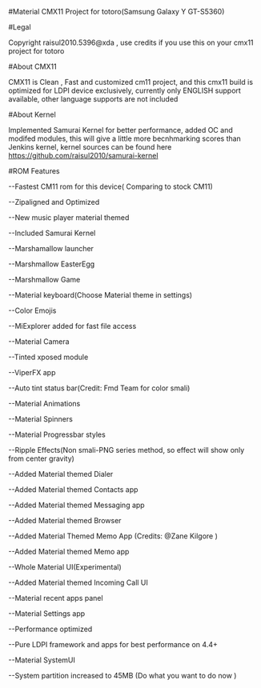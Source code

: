 #Material CMX11 Project for totoro(Samsung Galaxy Y GT-S5360)

#Legal

Copyright raisul2010.5396@xda , use credits if you use this on your cmx11 project for totoro


#About CMX11

CMX11 is Clean , Fast and customized cm11 project, and this cmx11 build is optimized for LDPI device exclusively, currently only ENGLISH support available, other language supports are not included

#About Kernel

Implemented Samurai Kernel for better performance, added OC and modifed modules, this will give a little more becnhmarking scores than Jenkins kernel, kernel sources can be found here https://github.com/raisul2010/samurai-kernel

#ROM Features


--Fastest CM11 rom for this device( Comparing to stock CM11)

--Zipaligned and Optimized

--New music player material themed

--Included Samurai Kernel

--Marshamallow launcher

--Marshmallow EasterEgg

--Marshmallow Game

--Material keyboard(Choose Material theme in settings)

--Color Emojis

--MiExplorer added for fast file access

--Material Camera

--Tinted xposed module

--ViperFX app

--Auto tint status bar(Credit: Fmd Team for color smali)

--Material Animations

--Material Spinners

--Material Progressbar styles

--Ripple Effects(Non smali-PNG series method, so effect will show only from center gravity)

--Added Material themed Dialer

--Added Material themed Contacts app

--Added Material themed Messaging app

--Added Material themed Browser

--Added Material Themed Memo App (Credits: @Zane Kilgore )

--Added Material themed Memo app

--Whole Material UI(Experimental)

--Added Material themed Incoming Call UI

--Material recent apps panel

--Material Settings app

--Performance optimized

--Pure LDPI framework and apps for best performance on 4.4+

--Material SystemUI

--System partition increased to 45MB (Do what you want to do now )
